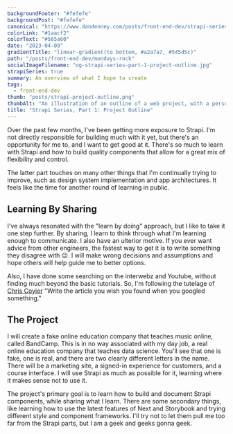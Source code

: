 ```yaml
---
backgroundFooter: "#fefefe"
backgroundPost: "#fefefe"
canonical: "https://www.dandenney.com/posts/front-end-dev/strapi-series-part-1-project-outline"
colorLink: "#1aacf2"
colorText: "#565a60"
date: "2023-04-09"
gradientTitle: "linear-gradient(to bottom, #a2a7a7, #545d5c)"
path: "/posts/front-end-dev/mondays-rock"
socialImageFilename: "og-strapi-series-part-1-project-outline.jpg"
strapiSeries: true
summary: An overview of what I hope to create
tags:
  - front-end-dev
thumb: "posts/strapi-project-outline.png"
thumbAlt: "An illustration of an outline of a web project, with a person sketching the wireframe on a whiteboard, in the style of a technical drawing, viewed from a top-down perspective, with a computer and a notebook in the background. --v 5 --ar 3:2"
title: "Strapi Series, Part 1: Project Outline"
---
```


Over the past few months, I've been getting more exposure to Strapi. I'm not directly responsible for building much with it yet, but there's an opportunity for me to, and I want to get good at it. There's so much to learn with Strapi and how to build quality components that allow for a great mix of flexibility and control.

The latter part touches on many other things that I'm continually trying to improve, such as design system implementation and app architectures. It feels like the time for another round of learning in public.

## Learning By Sharing

I've always resonated with the "learn by doing" approach, but I like to take it one step further. By sharing, I learn to think through what I'm learning enough to communicate. I also have an ulterior motive. If you ever want advice from other engineers, the fastest way to get it is to write something they disagree with 😉. I will make wrong decisions and assumptions and hope others will help guide me to better options.

Also, I have done some searching on the interwebz and Youtube, without finding much beyond the basic tutorials. So, I'm following the tutelage of [Chris Coyier](https://twitter.com/chriscoyier/status/925081793576837120) "Write the article you wish you found when you googled something."

## The Project

I will create a fake online education company that teaches music online, called BandCamp. This is in no way associated with my day job, a real online education company that teaches data science. You'll see that one is fake, one is real, and there are two clearly different letters in the name. There will be a marketing site, a signed-in experience for customers, and a course interface. I will use Strapi as much as possible for it, learning where it makes sense not to use it.

The project's primary goal is to learn how to build and document Strapi components, while sharing what I learn. There are some secondary things, like learning how to use the latest features of Next and Storybook and trying different style and component frameworks. I'll try not to let them pull me too far from the Strapi parts, but I am a geek and geeks gonna geek.
